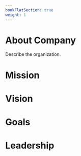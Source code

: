 ```yaml
---
bookFlatSection: true
weight: 1
---
```

# About Company

Describe the organization.

# Mission

# Vision

# Goals

# Leadership